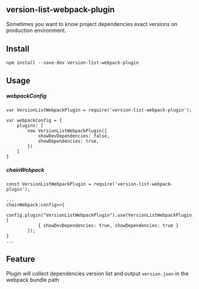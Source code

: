 ## version-list-webpack-plugin

Sometimes you want to know project dependencies exact versions on production environment.

## Install

```
npm install --save-dev version-list-webpack-plugin
```

## Usage

##### webpackConfig

```
var VersionListWebpackPlugin = require('version-list-webpack-plugin');

var webpackConfig = {
    plugins: [
        new VersionListWebpackPlugin({
            showDevDependencies: false,
            showDependencies: true,
        })
    ]
}
```

##### chainWebpack

```
const VersionListWebpackPlugin = require('version-list-webpack-plugin');

...
chainWebpack:config=>{
    	config.plugin("VersionListWebpackPlugin").use(VersionListWebpackPlugin, [
			{ showDevDependencies: true, showDependencies: true }
		]);
}
...
```
## Feature
Plugin will collect dependencies version list and output `version.json` in the webpack bundle path
